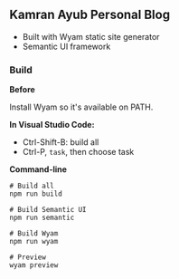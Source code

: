 ## Kamran Ayub Personal Blog

- Built with Wyam static site generator
- Semantic UI framework

### Build

**Before**

Install Wyam so it's available on PATH.

**In Visual Studio Code:**

- Ctrl-Shift-B: build all
- Ctrl-P, `task`, then choose task

**Command-line**

    # Build all
    npm run build

    # Build Semantic UI
    npm run semantic

    # Build Wyam
    npm run wyam

    # Preview
    wyam preview
